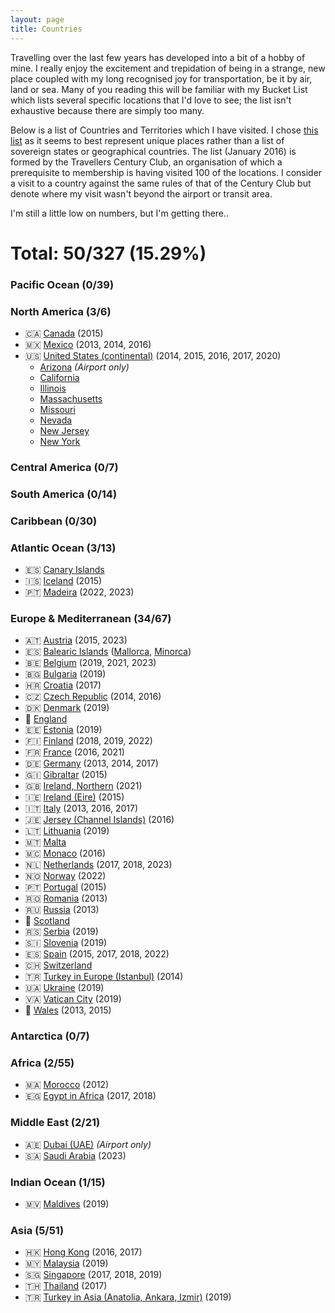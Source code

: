 ```yaml
---
layout: page
title: Countries
---
```


Travelling over the last few years has developed into a bit of a hobby of mine. I really enjoy the excitement and trepidation of being in a strange, new place coupled with my long recognised joy for transportation, be it by air, land or sea. Many of you reading this will be familiar with my Bucket List which lists several specific locations that I'd love to see; the list isn't exhaustive because there are simply too many.

Below is a list of Countries and Territories which I have visited. I chose [this list][1] as it seems to best represent unique places rather than a list of sovereign states or geographical countries. The list (January 2016) is formed by the Travellers Century Club, an organisation of which a prerequisite to membership is having visited 100 of the locations. I consider a visit to a country against the same rules of that of the Century Club but denote where my visit wasn't beyond the airport or transit area.

I'm still a little low on numbers, but I'm getting there..

Total: 50/327 (15.29%)
=============


### Pacific Ocean (0/39)

### North America (3/6)

* 🇨🇦 [Canada](/tag/canada) (2015)
* 🇲🇽 [Mexico](/tag/mexico) (2013, 2014, 2016)
* 🇺🇸 [United States (continental)](/tag/united-states) (2014, 2015, 2016, 2017, 2020)
  * [Arizona](/tag/arizona) *(Airport only)*
  * [California](/tag/acalifornia)
  * [Illinois](/tag/illinois)
  * [Massachusetts](/tag/massachusetts)
  * [Missouri](/tag/missouri)
  * [Nevada](/tag/nevada)
  * [New Jersey](/tag/new-jersey)
  * [New York](/tag/new-york)

### Central America (0/7)

### South America (0/14)

### Caribbean (0/30)

### Atlantic Ocean (3/13)

* 🇪🇸 [Canary Islands](/tag/canary-islands)
* 🇮🇸 [Iceland](/tag/iceland) (2015)
* 🇵🇹 [Madeira](/tag/madeira) (2022, 2023)

### Europe & Mediterranean (34/67)

* 🇦🇹 [Austria](/tag/austria) (2015, 2023)
* 🇪🇸 [Balearic Islands](/tag/balearic-islands) ([Mallorca](/tag/mallorca), [Minorca](/tag/minorca))
* 🇧🇪 [Belgium](/tag/belgium) (2019, 2021, 2023)
* 🇧🇬 [Bulgaria](/tag/bulgaria) (2019)
* 🇭🇷 [Croatia](/tag/croatia) (2017)
* 🇨🇿 [Czech Republic](/tag/czech-republic) (2014, 2016)
* 🇩🇰 [Denmark](/tag/denmark) (2019)
* 🏴󠁧󠁢󠁥󠁮󠁧󠁿 [England](/tag/england)
* 🇪🇪 [Estonia](/tag/estonia) (2019)
* 🇫🇮 [Finland](/tag/finland) (2018, 2019, 2022)
* 🇫🇷 [France](/tag/france) (2016, 2021)
* 🇩🇪 [Germany](/tag/germany) (2013, 2014, 2017)
* 🇬🇮 [Gibraltar](/tag/gibraltar) (2015)
* 🇬🇧 [Ireland, Northern](/tag/ireland) (2021)
* 🇮🇪 [Ireland (Eire)](/tag/ireland) (2015)
* 🇮🇹 [Italy](/tag/italy) (2013, 2016, 2017)
* 🇯🇪 [Jersey (Channel Islands)](/tag/jersey) (2016)
* 🇱🇹 [Lithuania](/tag/lithuania) (2019)
* 🇲🇹 [Malta](/tag/malta)
* 🇲🇨 [Monaco](/tag/monaco) (2016)
* 🇳🇱 [Netherlands](/tag/netherlands) (2017, 2018, 2023)
* 🇳🇴 [Norway](/tag/norway) (2022)
* 🇵🇹 [Portugal](/tag/portugal) (2015)
* 🇷🇴 [Romania](/tag/romania) (2013)
* 🇷🇺 [Russia](/tag/russia) (2013)
* 🏴󠁧󠁢󠁳󠁣󠁴󠁿 [Scotland](/tag/scotland)
* 🇷🇸 [Serbia](/tag/serbia) (2019)
* 🇸🇮 [Slovenia](/tag/slovenia) (2019)
* 🇪🇸 [Spain](/tag/spain) (2015, 2017, 2018, 2022)
* 🇨🇭 [Switzerland](/tag/switzerland)
* 🇹🇷 [Turkey in Europe (Istanbul)](/tag/turkey) (2014)
* 🇺🇦 [Ukraine](/tag/ukraine) (2019)
* 🇻🇦 [Vatican City](/tag/vatican-city) (2019)
* 🏴󠁧󠁢󠁷󠁬󠁳󠁿 [Wales](/tag/wales) (2013, 2015)

### Antarctica (0/7)

### Africa (2/55)

* 🇲🇦 [Morocco](/tag/morocco) (2012)
* 🇪🇬 [Egypt in Africa](/tag/egypt) (2017, 2018)

### Middle East (2/21)

* 🇦🇪 [Dubai (UAE)](/tag/dubai) *(Airport only)*
* 🇸🇦 [Saudi Arabia](/tag/saudi-arabia) (2023)

### Indian Ocean (1/15)

* 🇲🇻 [Maldives](/tag/maldives) (2019)

### Asia (5/51)

* 🇭🇰 [Hong Kong](/tag/hong-kong) (2016, 2017)
* 🇲🇾 [Malaysia](/tag/malaysia) (2019)
* 🇸🇬 [Singapore](/tag/singapore) (2017, 2018, 2019)
* 🇹🇭 [Thailand](/tag/thailand) (2017)
* 🇹🇷 [Turkey in Asia (Anatolia, Ankara, Izmir)](/tag/turkey) (2019)

[1]: http://travelerscenturyclub.org/countries-and-territories

